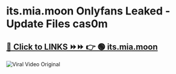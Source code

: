 
 # its.mia.moon Onlyfans Leaked - Update Files cas0m

## <h2><a href="https://clipsfans.com/its.mia.moon&ref=git">🔗 Click to LINKS ⏩⏩ 👉 🟢 its.mia.moon </a></h2>

<a href="https://clipsfans.com/its.mia.moon&ref=git" rel="nofollow" data-target="animated-image.originalLink"><img src="https://i.ibb.co.com/xMMVF88/686577567.gif" alt="Viral Video Original" style="max-width: 100%; display: inline-block;" data-target="animated-image.originalImage"></a>

